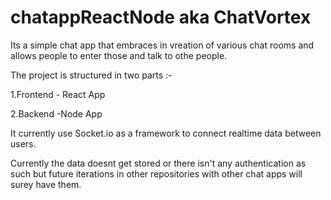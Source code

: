 # chatappReactNode aka ChatVortex

Its a simple chat app that embraces in vreation of various chat rooms and allows people to enter those and talk to othe people.

The project is structured in two parts :-

1.Frontend - React App

2.Backend -Node App

It currently use Socket.io as a framework to connect realtime data between users.

Currently the data doesnt get stored or there isn't any authentication as such but future iterations in other repositories with other chat apps will surey have them.

